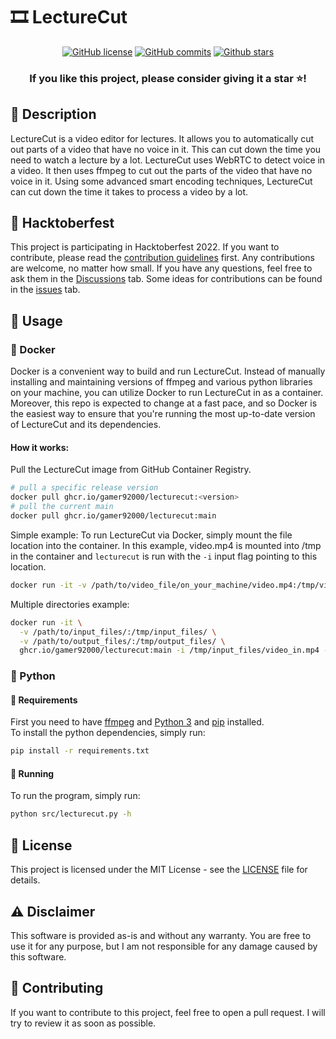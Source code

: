 # 🎞️ LectureCut

<div align="center">

  [![GitHub license](https://img.shields.io/github/license/Gamer92000/LectureCut)](https://github.com/Gamer92000/LectureCut/blob/main/LICENSE)
  [![GitHub commits](https://badgen.net/github/commits/Gamer92000/LectureCut/main)](https://GitHub.com/Gamer92000/LectureCut/commit/)
  [![Github stars](https://img.shields.io/github/stars/Gamer92000/LectureCut.svg)](https://GitHub.com/Gamer92000/LectureCut/stargazers/)
  <br>
  <h3>If you like this project, please consider giving it a star ⭐️!</h3>
</div>

## 📝 Description

LectureCut is a video editor for lectures. It allows you to automatically cut out parts of a video that have no voice in it. This can cut down the time you need to watch a lecture by a lot.
LectureCut uses WebRTC to detect voice in a video. It then uses ffmpeg to cut out the parts of the video that have no voice in it. Using some advanced smart encoding techniques, LectureCut can cut down the time it takes to process a video by a lot.


## 🎃 Hacktoberfest

This project is participating in Hacktoberfest 2022. If you want to contribute, please read the [contribution guidelines](CONTRIBUTING.md) first.
Any contributions are welcome, no matter how small. If you have any questions, feel free to ask them in the [Discussions](https://github.com/Gamer92000/LectureCut/discussions) tab.
Some ideas for contributions can be found in the [issues](https://github.com/Gamer92000/LectureCut/issues) tab.

## 🚀 Usage

### 🐳 Docker
Docker is a convenient way to build and run LectureCut. Instead of manually installing and maintaining versions of ffmpeg
and various python libraries on your machine, you can utilize Docker to run LectureCut in as a container.
Moreover, this repo is expected to change at a fast pace, and so Docker is the easiest way to ensure that you're running
the most up-to-date version of LectureCut and its dependencies.

#### How it works:

Pull the LectureCut image from GitHub Container Registry.
```bash
# pull a specific release version
docker pull ghcr.io/gamer92000/lecturecut:<version>
# pull the current main
docker pull ghcr.io/gamer92000/lecturecut:main
```

Simple example: 
To run LectureCut via Docker, simply mount the file location into the container. In this example,
video.mp4 is mounted into /tmp in the container and `lecturecut` is run with the `-i` input flag pointing to this location.
```bash
docker run -it -v /path/to/video_file/on_your_machine/video.mp4:/tmp/video.mp4 ghcr.io/gamer92000/lecturecut:main -i /tmp/video.mp4
```

Multiple directories example:
```bash
docker run -it \
  -v /path/to/input_files/:/tmp/input_files/ \
  -v /path/to/output_files/:/tmp/output_files/ \
  ghcr.io/gamer92000/lecturecut:main -i /tmp/input_files/video_in.mp4 -o /tmp/output_files/video_out.mp4 -q 25 -a 2
```

### 🐍 Python

#### 👶 Requirements

First you need to have [ffmpeg](https://ffmpeg.org/download.html) and [Python 3](https://www.python.org/downloads/) and [pip](https://pip.pypa.io/en/stable/installing/) installed.  
To install the python dependencies, simply run:
```bash
pip install -r requirements.txt
```

#### 🏃 Running

To run the program, simply run:
```bash
python src/lecturecut.py -h
```

## 📝 License

This project is licensed under the MIT License - see the [LICENSE](LICENSE) file for details.

## ⚠️ Disclaimer

This software is provided as-is and without any warranty. You are free to use it for any purpose, but I am not responsible for any damage caused by this software.

## 📝 Contributing

If you want to contribute to this project, feel free to open a pull request. I will try to review it as soon as possible.
